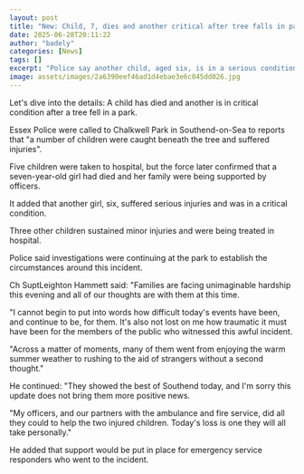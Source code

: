 ```yaml
---
layout: post
title: "New: Child, 7, dies and another critical after tree falls in park"
date: 2025-06-28T20:11:22
author: "badely"
categories: [News]
tags: []
excerpt: "Police say another child, aged six, is in a serious condition."
image: assets/images/2a6390eef46ad1d4ebae3e6c045dd026.jpg
---
```


Let's dive into the details: A child has died and another is in critical condition after a tree fell in a park.

Essex Police were called to Chalkwell Park in Southend-on-Sea to reports that "a number of children were caught beneath the tree and suffered injuries". 

Five children were taken to hospital, but the force later confirmed that a seven-year-old girl had died and her family were being supported by officers. 

It added that another girl, six, suffered serious injuries and was in a critical condition.

Three other children sustained minor injuries and were being treated in hospital. 

Police said investigations were continuing at the park to establish the circumstances around this incident.

Ch SuptLeighton Hammett said: "Families are facing unimaginable hardship this evening and all of our thoughts are with them at this time.

"I cannot begin to put into words how difficult today's events have been, and continue to be, for them. It's also not lost on me how traumatic it must have been for the members of the public who witnessed this awful incident.

"Across a matter of moments, many of them went from enjoying the warm summer weather to rushing to the aid of strangers without a second thought."

He continued: "They showed the best of Southend today, and I'm sorry this update does not bring them more positive news.

"My officers, and our partners with the ambulance and fire service, did all they could to help the two injured children. Today's loss is one they will all take personally."

He added that support would be put in place for emergency service responders who went to the incident. 


